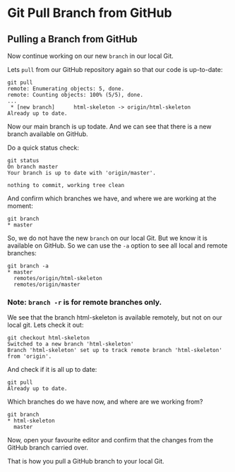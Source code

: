 # Git Pull Branch from GitHub

## Pulling a Branch from GitHub
Now continue working on our new `branch` in our local Git.

Lets `pull` from our GitHub repository again so that our code is up-to-date:

```
git pull
remote: Enumerating objects: 5, done.
remote: Counting objects: 100% (5/5), done.
...
 * [new branch]      html-skeleton -> origin/html-skeleton
Already up to date.
```
Now our main branch is up todate. And we can see that there is a new branch available on GitHub.

Do a quick status check:

```
git status
On branch master
Your branch is up to date with 'origin/master'.

nothing to commit, working tree clean
```

And confirm which branches we have, and where we are working at the moment:
```
git branch
* master
```

So, we do not have the new `branch` on our local Git. But we know it is available on GitHub. So we can use the `-a` option to see all local and remote branches:

```
git branch -a
* master
  remotes/origin/html-skeleton
  remotes/origin/master
```

### Note: `branch -r` is for remote branches only.

We see that the branch html-skeleton is available remotely, but not on our local git. Lets check it out:

```
git checkout html-skeleton
Switched to a new branch 'html-skeleton'
Branch 'html-skeleton' set up to track remote branch 'html-skeleton' from 'origin'.
```
And check if it is all up to date:

```
git pull
Already up to date.
```
Which branches do we have now, and where are we working from?

```
git branch
* html-skeleton
  master
```

Now, open your favourite editor and confirm that the changes from the GitHub branch carried over.

That is how you pull a GitHub branch to your local Git.